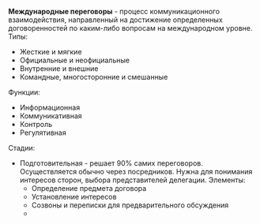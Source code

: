 **Международные переговоры** - процесс коммуникационного взаимодействия, направленный на достижение определенных договоренностей по каким-либо вопросам на международном уровне.  
Типы:
- Жесткие и мягкие
- Официальные и неофициальные
- Внутренние и внешние
- Командные, многосторонние и смешанные
  
Функции:
- Информационная
- Коммуникативная
- Контроль
- Регулятивная
  
Стадии:
- Подготовительная - решает 90% самих переговоров. Осуществляется обычно через посредников. Нужна для понимания интересов сторон, выбора представителей делегации. Элементы:
	- Определение предмета договора
	- Установление интересов
	- Созвоны и переписки для предварительного обсуждения
	- 